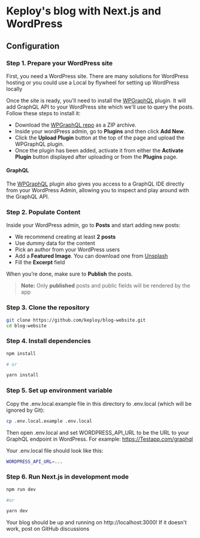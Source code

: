 # Keploy's blog with Next.js and WordPress

## Configuration

### Step 1. Prepare your WordPress site

First, you need a WordPress site. There are many solutions for WordPress hosting or you could use a Local by flywheel for setting up WordPress locally

Once the site is ready, you'll need to install the [WPGraphQL](https://www.wpgraphql.com/) plugin. It will add GraphQL API to your WordPress site which we'll use to query the posts. Follow these steps to install it:

- Download the [WPGraphQL repo](https://github.com/wp-graphql/wp-graphql) as a ZIP archive.
- Inside your wordPress admin, go to **Plugins** and then click **Add New**.
- Click the **Upload Plugin** button at the top of the page and upload the WPGraphQL plugin.
- Once the plugin has been added, activate it from either the **Activate Plugin** button displayed after uploading or from the **Plugins** page.

#### GraphQL

The [WPGraphQL](https://www.wpgraphql.com/) plugin also gives you access to a GraphQL IDE directly from your WordPress Admin, allowing you to inspect and play around with the GraphQL API.

### Step 2. Populate Content

Inside your WordPress admin, go to **Posts** and start adding new posts:

- We recommend creating at least **2 posts**
- Use dummy data for the content
- Pick an author from your WordPress users
- Add a **Featured Image**. You can download one from [Unsplash](https://unsplash.com/)
- Fill the **Excerpt** field

When you’re done, make sure to **Publish** the posts.

> **Note:** Only **published** posts and public fields will be rendered by the app

### Step 3. Clone the repository

```bash
git clone https://github.com/keploy/blog-website.git
cd blog-website
```

### Step 4. Install dependencies

```bash
npm install

# or

yarn install
```

### Step 5. Set up environment variable
Copy the .env.local.example file in this directory to .env.local (which will be ignored by Git):

```bash
cp .env.local.example .env.local
```

Then open .env.local and set WORDPRESS_API_URL to be the URL to your GraphQL endpoint in WordPress. For example: https://Testapp.com/graphql

Your .env.local file should look like this:

```bash
WORDPRESS_API_URL=...
```

### Step 6. Run Next.js in development mode
```bash
npm run dev

#or

yarn dev
```
Your blog should be up and running on http://localhost:3000! If it doesn't work, post on GitHub discussions
